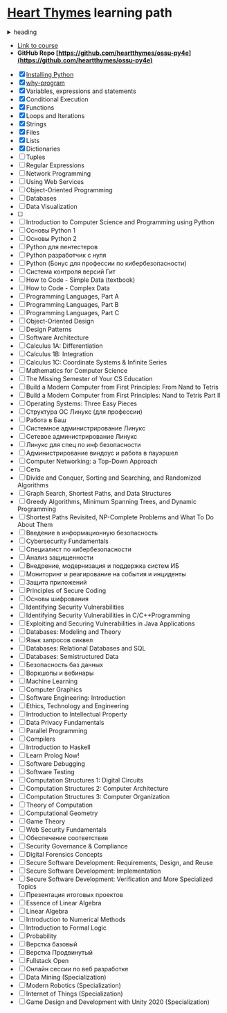 # [Heart Thymes](https://twitch.tv/heartthymes) learning path  

<details>
<summary>heading</summary>
<p>
- [ ] List
- [ ] List 2
- [ ] 

</p>
</details>

- [Link to course](https://www.py4e.com/lessons)   
-  **GitHub Repo [https://github.com/heartthymes/ossu-py4e](https://github.com/heartthymes/ossu-py4e)**   
- [x] [Installing Python](notes/courses/python-for-everybody/installing-python.md)   
- [x] [why-program](notes/courses/python-for-everybody/why-program.md)
- [x] Variables, expressions and statements
- [x] Conditional Execution
- [x] Functions
- [x] Loops and Iterations
- [x] Strings
- [x] Files
- [x] Lists
- [x] Dictionaries
- [ ] Tuples
- [ ] Regular Expressions
- [ ] Network Programming
- [ ] Using Web Services
- [ ] Object-Oriented Programming
- [ ] Databases
- [ ] Data Visualization
- [ ] 
- [ ] Introduction to Computer Science and Programming using Python
- [ ] Основы Python 1
- [ ] Основы Python 2
- [ ] Python для пентестеров
- [ ] Python разработчик с нуля
- [ ] Python (Бонус для профессии по кибербезопасности)
- [ ] Система контроля версий Гит
- [ ] How to Code - Simple Data (textbook)
- [ ] How to Code - Complex Data
- [ ] Programming Languages, Part A
- [ ] Programming Languages, Part B
- [ ] Programming Languages, Part C
- [ ] Object-Oriented Design
- [ ] Design Patterns
- [ ] Software Architecture
- [ ] Calculus 1A: Differentiation
- [ ] Calculus 1B: Integration
- [ ] Calculus 1C: Coordinate Systems & Infinite Series
- [ ] Mathematics for Computer Science
- [ ] The Missing Semester of Your CS Education
- [ ] Build a Modern Computer from First Principles: From Nand to Tetris
- [ ] Build a Modern Computer from First Principles: Nand to Tetris Part II
- [ ] Operating Systems: Three Easy Pieces
- [ ] Структура ОС Линукс (для профессии)
- [ ] Работа в Баш
- [ ] Системное администрирование Линукс
- [ ] Сетевое администрирование Линукс
- [ ] Линукс для спец по инф безопасности
- [ ] Администрирование виндоус и работа в пауэршел
- [ ] Computer Networking: a Top-Down Approach
- [ ] Сеть
- [ ] Divide and Conquer, Sorting and Searching, and Randomized Algorithms
- [ ] Graph Search, Shortest Paths, and Data Structures
- [ ] Greedy Algorithms, Minimum Spanning Trees, and Dynamic Programming
- [ ] Shortest Paths Revisited, NP-Complete Problems and What To Do About Them
- [ ] Введение в информационную безопасность
- [ ] Cybersecurity Fundamentals
- [ ] Специалист по кибербезопасности
- [ ] Анализ защищенности
- [ ] Внедрение, модернизация и поддержка систем ИБ
- [ ] Мониторинг и реагирование на события и инциденты
- [ ] Защита приложений
- [ ] Principles of Secure Coding
- [ ] Основы шифрования
- [ ] Identifying Security Vulnerabilities
- [ ] Identifying Security Vulnerabilities in C/C++Programming
- [ ] Exploiting and Securing Vulnerabilities in Java Applications
- [ ] Databases: Modeling and Theory
- [ ] Язык запросов сиквел
- [ ] Databases: Relational Databases and SQL
- [ ] Databases: Semistructured Data
- [ ] Безопасность баз данных
- [ ] Воркшопы и вебинары
- [ ] Machine Learning
- [ ] Computer Graphics
- [ ] Software Engineering: Introduction
- [ ] Ethics, Technology and Engineering
- [ ] Introduction to Intellectual Property
- [ ] Data Privacy Fundamentals
- [ ] Parallel Programming
- [ ] Compilers
- [ ] Introduction to Haskell
- [ ] Learn Prolog Now!
- [ ] Software Debugging
- [ ] Software Testing
- [ ] Computation Structures 1: Digital Circuits
- [ ] Computation Structures 2: Computer Architecture
- [ ] Computation Structures 3: Computer Organization
- [ ] Theory of Computation
- [ ] Computational Geometry
- [ ] Game Theory
- [ ] Web Security Fundamentals
- [ ] Обеспечение соответствия
- [ ] Security Governance & Compliance
- [ ] Digital Forensics Concepts
- [ ] Secure Software Development: Requirements, Design, and Reuse
- [ ] Secure Software Development: Implementation
- [ ] Secure Software Development: Verification and More Specialized Topics
- [ ] Презентация итоговых проектов
- [ ] Essence of Linear Algebra
- [ ] Linear Algebra
- [ ] Introduction to Numerical Methods
- [ ] Introduction to Formal Logic
- [ ] Probability
- [ ] Верстка базовый
- [ ] Верстка Продвинутый
- [ ] Fullstack Open
- [ ] Онлайн сессии по веб разработке
- [ ] Data Mining (Specialization)
- [ ] Modern Robotics (Specialization)
- [ ] Internet of Things (Specialization)
- [ ] Game Design and Development with Unity 2020 (Specialization)
